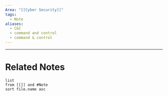 ```yaml
---
Area: "[[Cyber Security]]"
tags:
  - Note
aliases:
  - C&C
  - command and control
  - command & control
---
```




---
# Related Notes
```dataview
list
from [[]] and #Note 
sort file.name asc
```
